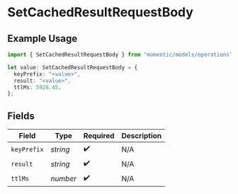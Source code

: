 # SetCachedResultRequestBody

## Example Usage

```typescript
import { SetCachedResultRequestBody } from "momentic/models/operations";

let value: SetCachedResultRequestBody = {
  keyPrefix: "<value>",
  result: "<value>",
  ttlMs: 5928.45,
};
```

## Fields

| Field              | Type               | Required           | Description        |
| ------------------ | ------------------ | ------------------ | ------------------ |
| `keyPrefix`        | *string*           | :heavy_check_mark: | N/A                |
| `result`           | *string*           | :heavy_check_mark: | N/A                |
| `ttlMs`            | *number*           | :heavy_check_mark: | N/A                |